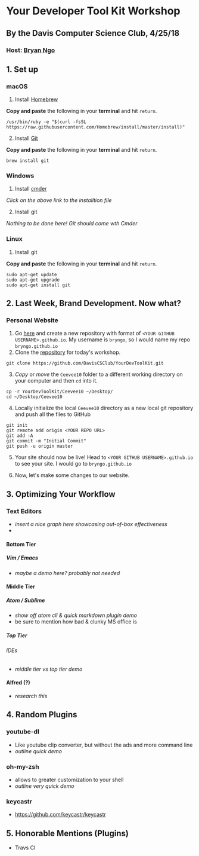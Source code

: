 # **Your Developer Tool Kit Workshop**
## By the Davis Computer Science Club, 4/25/18
### Host: [Bryan Ngo](http://bryngo.me)

## 1. Set up
### macOS
1. Install [Homebrew](https://brew.sh)

**Copy and paste** the following in your **terminal** and hit `return`.

```
/usr/bin/ruby -e "$(curl -fsSL https://raw.githubusercontent.com/Homebrew/install/master/install)"
```

2. Install [Git](https://github.com/git/git)

**Copy and paste** the following in your **terminal** and hit `return`.

```
brew install git
```

### Windows
1. Install [cmder](http://cmder.net)

*Click on the above link to the installtion file*

2. Install git

*Nothing to be done here! Git should come wth Cmder*

### Linux
1. Install git

**Copy and paste** the following in your **terminal** and hit `return`.

```
sudo apt-get update
sudo apt-get upgrade
sudo apt-get install git
```


## 2. Last Week, Brand Development. Now what?
### Personal Website
1. Go [here](https://github.com/new) and create a new repository with format of
`<YOUR GITHUB USERNAME>.github.io`. My username is `bryngo`, so I would name my repo
`bryngo.github.io`
2. Clone the [repository](https://github.com/DavisCSClub/YourDevToolKit) for
today's workshop.

```
git clone https://github.com/DavisCSClub/YourDevToolKit.git
```

3. *Copy* or *move* the `Ceevee10` folder to a different working directory on
your computer and then `cd` into it.

```
cp -r YourDevToolKit/Ceevee10 ~/Desktop/
cd ~/Desktop/Ceevee10
```

4. Locally initialize the local `Ceevee10` directory as a new local git repository and
push all the files to GitHub

```
git init
git remote add origin <YOUR REPO URL>
git add -A
git commit -m "Initial Commit"
git push -u origin master
```

5. Your site should now be live! Head to `<YOUR GITHUB USERNAME>.github.io` to
see your site. I would go to `bryngo.github.io`

6. Now, let's make some changes to our website.

## 3. Optimizing Your Workflow
### Text Editors
- *insert a nice graph here showcasing out-of-box effectiveness*
-
#### Bottom Tier
##### Vim / Emacs
- *maybe a demo here? probably not needed*

#### Middle Tier
##### Atom / Sublime
- *show off atom cli & quick markdown plugin demo*
- be sure to mention how bad & clunky MS office is

##### Top Tier
###### IDEs
- *middle tier vs top tier demo*

#### Alfred (?)
- *research this*

## 4. Random Plugins
### youtube-dl
- Like youtube clip converter, but without the ads and more command line
- *outline quick demo*

### oh-my-zsh
- allows to greater customization to your shell
- *outline very quick demo*

### keycastr
- https://github.com/keycastr/keycastr

## 5. Honorable Mentions (Plugins)
- Travs CI
